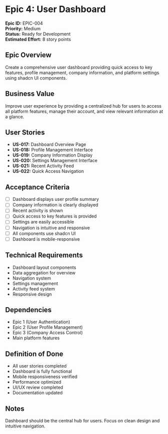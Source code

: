 # Epic 4: User Dashboard
**Epic ID:** EPIC-004  
**Priority:** Medium  
**Status:** Ready for Development  
**Estimated Effort:** 8 story points

## Epic Overview
Create a comprehensive user dashboard providing quick access to key features, profile management, company information, and platform settings using shadcn UI components.

## Business Value
Improve user experience by providing a centralized hub for users to access all platform features, manage their account, and view relevant information at a glance.

## User Stories
- **US-017:** Dashboard Overview Page
- **US-018:** Profile Management Interface
- **US-019:** Company Information Display
- **US-020:** Settings Management Interface
- **US-021:** Recent Activity Feed
- **US-022:** Quick Access Navigation

## Acceptance Criteria
- [ ] Dashboard displays user profile summary
- [ ] Company information is clearly displayed
- [ ] Recent activity is shown
- [ ] Quick access to key features is provided
- [ ] Settings are easily accessible
- [ ] Navigation is intuitive and responsive
- [ ] All components use shadcn UI
- [ ] Dashboard is mobile-responsive

## Technical Requirements
- Dashboard layout components
- Data aggregation for overview
- Navigation system
- Settings management
- Activity feed system
- Responsive design

## Dependencies
- Epic 1 (User Authentication)
- Epic 2 (User Profile Management)
- Epic 3 (Company Access Control)
- Main platform features

## Definition of Done
- All user stories completed
- Dashboard is fully functional
- Mobile responsiveness verified
- Performance optimized
- UI/UX review completed
- Documentation updated

## Notes
Dashboard should be the central hub for users. Focus on clean design and intuitive navigation.
